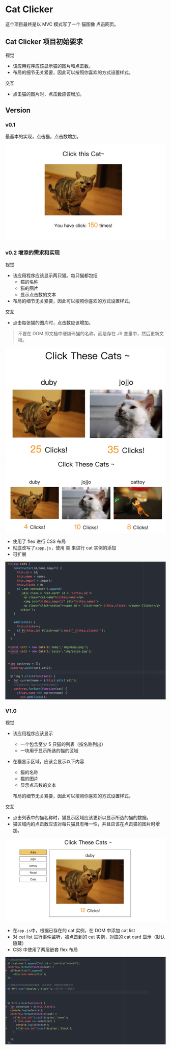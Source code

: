 # Cat Clicker

这个项目最终是以 MVC 模式写了一个 猫图像 点击网页。

## Cat Clicker 项目初始要求

视觉

- 该应用程序应该显示猫的图片和点击数。
- 布局的细节无关紧要，因此可以按照你喜欢的方式设置样式。

交互

- 点击猫的图片时，点击数应该增加。

## Version
### v0.1

最基本的实现，点击猫，点击数增加。

![](assets/README-5a370.png)

### v0.2 增添的需求和实现

视觉

- 该应用程序应该显示两只猫。每只猫都包括
  - 猫的名称
  - 猫的图片
  - 显示点击数的文本
- 布局的细节无关紧要，因此可以按照你喜欢的方式设置样式。

交互

- 点击每张猫的图片时，点击数应该增加。

>不要在 DOM 即文档中硬编码猫的名称，而是存在 JS 变量中，然后更新文档。


![](assets/README-13d0e.png)
![](assets/README-812f0.png)

- 使用了 flex 进行 CSS 布局
- 彻底改写了`appp.js`，使用 类 来进行 cat 实例的添加
- 可扩展

![](assets/README-f620a.png)


### V1.0

视觉

- 该应用程序应该显示

  - 一个包含至少 5 只猫的列表（按名称列出）
  - 一块用于显示所选的猫的区域

- 在猫显示区域，应该会显示以下内容

  - 猫的名称
  - 猫的图片
  - 显示点击数的文本

  布局的细节无关紧要，因此可以按照你喜欢的方式设置样式。

交互

- 点击列表中的猫名称时，猫显示区域应该更新以显示所选的猫的数据。
- 猫区域内的点击数应该对每只猫具有唯一性，并且应该在点击猫的图片时增加。

![](assets/README-43f49.png)

- 在`app.js`中，根据已存在的 cat 实例，在 DOM 中添加 cat list
- 对 cat list 进行事件监听，被点击到的 cat 实例，对应的 cat card 显示（默认隐藏）
- CSS 中使用了两层嵌套 flex 布局

![](assets/README-c8315.png)
